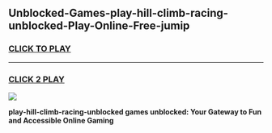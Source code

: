 
## Unblocked-Games-play-hill-climb-racing-unblocked-Play-Online-Free-jumip
<h3>
<a href="https://premium76.site?title=play-hill-climb-racing-unblocked&ref=26A">CLICK TO PLAY</a></h3>
<hr>

<h3>
<a href="https://premium76.site?title=play-hill-climb-racing-unblocked&ref=26A">CLICK 2 PLAY</a>
  
</h3>

<a href="https://premium76.site?title=play-hill-climb-racing-unblocked&ref=26A"><img src="https://clearcache.store/games.png"></a>


**play-hill-climb-racing-unblocked games unblocked: Your Gateway to Fun and Accessible Online Gaming**

